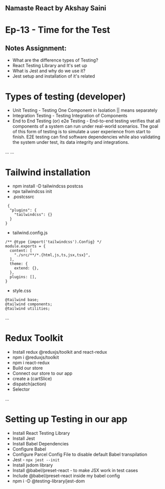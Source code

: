 ## Namaste React by Akshay Saini

# Ep-13 - Time for the Test

## Notes Assignment:

- What are the difference types of Testing?
- React Testing Library and It's set up
- What is Jest and why do we use it?
- Jest setup and installation of it's related

# Types of testing (developer)

- Unit Testing - Testing One Component in Isolation || means separately
- Integration Testing - Testing Integration of Components
- End to End Testing (or) e2e Testing - End-to-end testing verifies that all components of a system can run under real-world scenarios. The goal of this form of testing is to simulate a user experience from start to finish. E2E testing can find software dependencies while also validating the system under test, its data integrity and integrations.

...
...

# Tailwind installation

- npm install -D tailwindcss postcss
- npx tailwindcss init
- .postcssrc

```
 {
  "plugins": {
    "tailwindcss": {}
  }
}
```

- tailwind.config.js

```
/** @type {import('tailwindcss').Config} */
module.exports = {
  content: [
    "./src/**/*.{html,js,ts,jsx,tsx}",
  ],
  theme: {
    extend: {},
  },
  plugins: [],
}
```

- style.css

```
@tailwind base;
@tailwind components;
@tailwind utilities;
```

...

# Redux Toolkit

- Install redux @reduxjs/toolkit and react-redux
- npm i @reduxjs/toolkit
- npm i react-redux
- Build our store
- Connect our store to our app
- create a (cartSlice)
- dispatch(action)
- Selector

...

# Setting up Testing in our app

- Install React Testing Library
- Install Jest
- Install Babel Dependencies
- Configure Babel
- Configure Parcel Config File to disable default Babel transpilation
- Jest - `npx jest --init`
- Install jsdom library
- Install @babel/preset-react - to make JSX work in test cases
- Include @babel/preset-react inside my babel config
- npm i -D @testing-library/jest-dom
